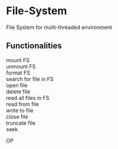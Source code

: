 # File-System
File System for multi-threaded environment  
## Functionalities 
  mount FS  
  unmount FS  
  format FS  
  search for file in FS  
  open file  
  delete file  
  read all files in FS  
  read from file  
  write to file  
  close file  
  truncate file  
  seek  
  
OP
